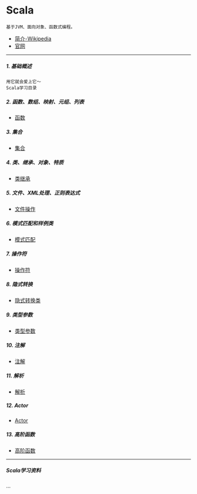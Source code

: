 # Scala
    基于JVM、面向对象、函数式编程。
- [简介-Wikipedia](https://en.wikipedia.org/wiki/Scala_(programming_language))
- <a href="https://www.scala-lang.org/" target="_blank">官网</a>
---
##### 1. 基础概述
    用它就会爱上它～
    Scala学习目录

##### 2. 函数、数组、映射、元组、列表
* [函数](_02_funcOp)

##### 3. 集合
* [集合](_03_gatherOp)

##### 4. 类、继承、对象、特质
* [类继承](_04_classOp)

##### 5. 文件、XML处理、正则表达式
* [文件操作](_05_fileOp)

##### 6. 模式匹配和样例类
* [模式匹配](_06_matchOp)

##### 7. 操作符
* [操作符](_07_operatorOp)

##### 8. 隐式转换
* [隐式转换类](_08_implicitDemo)

##### 9. 类型参数
* [类型参数](_09_typeParam)

##### 10. 注解
* [注解](_10_annotationOp)

##### 11. 解析
* [解析](_11_grammarOp)

##### 12. Actor
* [Actor](_12_actorOp)

##### 13. 高阶函数
* [高阶函数](_13_highOrder)

---
##### Scala学习资料
...
